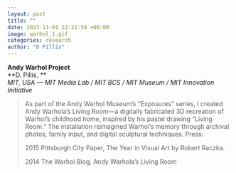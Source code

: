 ```yaml
---
layout: post
title: ""
date: 2023-11-01 22:21:59 +00:00
image: warhol_1.gif
categories: research
author: "D Pillis"
---
```

**Andy Warhol Project**  
**D. Pillis, **  
*MIT, USA — MIT Media Lab / MIT BCS / MIT Museum / MIT Innovation Initiative*
<blockquote>
  <p>
As part of the Andy Warhol Museum’s “Exposures” series, I created Andy Warhola’s Living Room—a digitally fabricated 3D recreation of Warhol’s childhood home, inspired by his pastel drawing “Living Room.” The installation reimagined Warhol’s memory through archival photos, family input, and digital sculptural techniques. Press:

2015
Pittsburgh City Paper, The Year in Visual Art by Robert Raczka.

2014
The Warhol Blog, Andy Warhola’s Living Room
  </p>
</blockquote>
